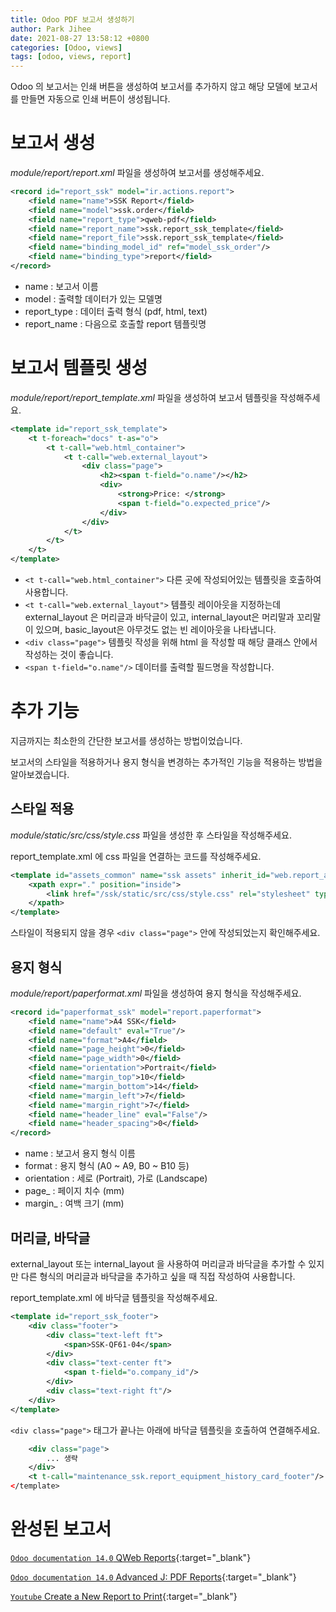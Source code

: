 ```yaml
---
title: Odoo PDF 보고서 생성하기
author: Park Jihee
date: 2021-08-27 13:58:12 +0800
categories: [Odoo, views]
tags: [odoo, views, report]
---
```


Odoo 의 보고서는 인쇄 버튼을 생성하여 보고서를 추가하지 않고 해당 모델에 보고서를 만들면 자동으로 인쇄 버튼이 생성됩니다.

# 보고서 생성

*module/report/report.xml* 파일을 생성하여 보고서를 생성해주세요.

```xml
<record id="report_ssk" model="ir.actions.report">
    <field name="name">SSK Report</field>
    <field name="model">ssk.order</field>
    <field name="report_type">qweb-pdf</field>
    <field name="report_name">ssk.report_ssk_template</field>
    <field name="report_file">ssk.report_ssk_template</field>
    <field name="binding_model_id" ref="model_ssk_order"/>
    <field name="binding_type">report</field>
</record>
```

- name : 보고서 이름
- model : 출력할 데이터가 있는 모델명
- report_type : 데이터 출력 형식 (pdf, html, text)
- report_name : 다음으로 호출할 report 템플릿명

# 보고서 템플릿 생성

*module/report/report_template.xml* 파일을 생성하여 보고서 템플릿을 작성해주세요.

```xml
<template id="report_ssk_template">
    <t t-foreach="docs" t-as="o">
        <t t-call="web.html_container">
            <t t-call="web.external_layout">
                <div class="page">
                    <h2><span t-field="o.name"/></h2>
                    <div>
                        <strong>Price: </strong>
                        <span t-field="o.expected_price"/>
                    </div>
                </div>
            </t>
        </t>
    </t>
</template>
```

- `<t t-call="web.html_container">` 다른 곳에 작성되어있는 템플릿을 호출하여 사용합니다.
- `<t t-call="web.external_layout">` 템플릿 레이아웃을 지정하는데 external_layout 은 머리글과 바닥글이 있고, internal_layout은 머리말과 꼬리말이 있으며, basic_layout은 아무것도 없는 빈 레이아웃을 나타냅니다.
- `<div class="page">` 템플릿 작성을 위해 html 을 작성할 때 해당 클래스 안에서 작성하는 것이 좋습니다.
- `<span t-field="o.name"/>` 데이터를 출력할 필드명을 작성합니다.

# 추가 기능

지금까지는 최소한의 간단한 보고서를 생성하는 방법이었습니다.

보고서의 스타일을 적용하거나 용지 형식을 변경하는 추가적인 기능을 적용하는 방법을 알아보겠습니다.

## 스타일 적용

*module/static/src/css/style.css* 파일을 생성한 후 스타일을 작성해주세요.

report_template.xml 에 css 파일을 연결하는 코드를 작성해주세요.

```xml
<template id="assets_common" name="ssk assets" inherit_id="web.report_assets_common">
    <xpath expr="." position="inside">
        <link href="/ssk/static/src/css/style.css" rel="stylesheet" type="text/css"/>
    </xpath>
</template>
```

스타일이 적용되지 않을 경우 `<div class="page">` 안에 작성되었는지 확인해주세요.

## 용지 형식

*module/report/paperformat.xml* 파일을 생성하여 용지 형식을 작성해주세요.

```xml
<record id="paperformat_ssk" model="report.paperformat">
    <field name="name">A4 SSK</field>
    <field name="default" eval="True"/>
    <field name="format">A4</field>
    <field name="page_height">0</field>
    <field name="page_width">0</field>
    <field name="orientation">Portrait</field>
    <field name="margin_top">10</field>
    <field name="margin_bottom">14</field>
    <field name="margin_left">7</field>
    <field name="margin_right">7</field>
    <field name="header_line" eval="False"/>
    <field name="header_spacing">0</field>
</record>
```

- name : 보고서 용지 형식 이름
- format : 용지 형식 (A0 ~ A9, B0 ~ B10 등)
- orientation : 세로 (Portrait), 가로 (Landscape)
- page_ : 페이지 치수 (mm)
- margin_ : 여백 크기 (mm)

## 머리글, 바닥글

external_layout 또는 internal_layout 을 사용하여 머리글과 바닥글을 추가할 수 있지만 다른 형식의 머리글과 바닥글을 추가하고 싶을 때 직접 작성하여 사용합니다.

report_template.xml 에 바닥글 템플릿을 작성해주세요.

```xml
<template id="report_ssk_footer">
    <div class="footer">
        <div class="text-left ft">
            <span>SSK-QF61-04</span>
        </div>
        <div class="text-center ft">
            <span t-field="o.company_id"/>
        </div>
        <div class="text-right ft"/>
    </div>
</template>
```

`<div class="page">` 태그가 끝나는 아래에 바닥글 템플릿을 호출하여 연결해주세요.

```xml
	<div class="page">
		... 생략
	</div>
	<t t-call="maintenance_ssk.report_equipment_history_card_footer"/>
</template>
```

# 완성된 보고서

[`Odoo documentation 14.0` QWeb Reports](https://www.odoo.com/documentation/14.0/developer/reference/addons/reports.html#reference-reports-report){:target="_blank"}

[`Odoo documentation 14.0` Advanced J: PDF Reports](https://www.odoo.com/documentation/14.0/developer/howtos/rdtraining/J_reports.html?highlight=report#additional-features){:target="_blank"}

[`Youtube` Create a New Report to Print](https://www.youtube.com/watch?v=SkKAXURqNfQ&ab_channel=OdooMates){:target="_blank"}
